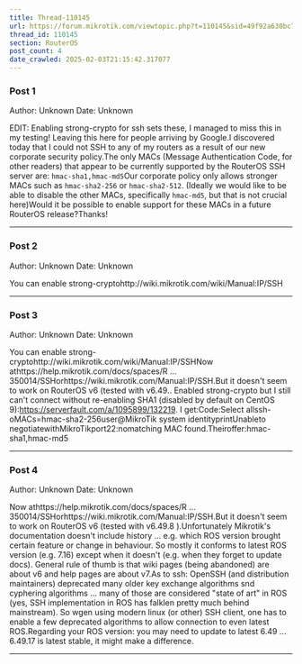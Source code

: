 ```yaml
---
title: Thread-110145
url: https://forum.mikrotik.com/viewtopic.php?t=110145&sid=49f92a630bc7970d8ca50523be880e8f
thread_id: 110145
section: RouterOS
post_count: 4
date_crawled: 2025-02-03T21:15:42.317077
---
```


### Post 1
Author: Unknown
Date: Unknown

EDIT: Enabling strong-crypto for ssh sets these, I managed to miss this in my testing! Leaving this here for people arriving by Google.I discovered today that I could not SSH to any of my routers as a result of our new corporate security policy.The only MACs (Message Authentication Code, for other readers) that appear to be currently supported by the RouterOS SSH server are: `hmac-sha1,hmac-md5`Our corporate policy only allows stronger MACs such as `hmac-sha2-256` or `hmac-sha2-512`. (Ideally we would like to be able to disable the other MACs, specifically `hmac-md5`, but that is not crucial here)Would it be possible to enable support for these MACs in a future RouterOS release?Thanks!

---
### Post 2
Author: Unknown
Date: Unknown

You can enable strong-cryptohttp://wiki.mikrotik.com/wiki/Manual:IP/SSH

---
### Post 3
Author: Unknown
Date: Unknown

You can enable strong-cryptohttp://wiki.mikrotik.com/wiki/Manual:IP/SSHNow athttps://help.mikrotik.com/docs/spaces/R ... 350014/SSHorhttps://wiki.mikrotik.com/Manual:IP/SSH.But it doesn't seem to work on RouterOS v6 (tested with v6.49.. Enabled strong-crypto but I still can't connect without re-enabling SHA1 (disabled by default on CentOS 9):https://serverfault.com/a/1095899/132219. I get:Code:Select allssh-oMACs=hmac-sha2-256user@MikroTik system identityprintUnableto negotiatewithMikroTikport22:nomatching MAC found.Theiroffer:hmac-sha1,hmac-md5

---
### Post 4
Author: Unknown
Date: Unknown

Now athttps://help.mikrotik.com/docs/spaces/R ... 350014/SSHorhttps://wiki.mikrotik.com/Manual:IP/SSH.But it doesn't seem to work on RouterOS v6 (tested with v6.49.8 ).Unfortunately Mikrotik's documentation doesn't include history ... e.g. which ROS version brought certain feature or change in behaviour. So mostly it conforms to latest ROS version (e.g. 7.16) except when it doesn't (e.g. when they forget to update docs). General rule of thumb is that wiki pages (being abandoned) are about v6 and help pages are about v7.As to ssh: OpenSSH (and distribution maintainers) deprecated many older key exchange algorithms snd cyphering algorithms ... many of those are considered "state of art" in ROS (yes, SSH implementation in ROS has falklen pretty much behind mainstream). So wgen using modern linux (or other) SSH client, one has to enable a few deprecated algorithms to allow connection to even latest ROS.Regarding your ROS version: you may need to update to latest 6.49 ... 6.49.17 is latest stable, it might make a difference.

---
